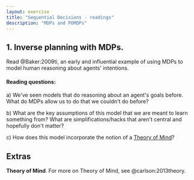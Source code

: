 ```yaml
---
layout: exercise
title: "Sequential Decisions - readings"
description: "MDPs and POMDPs" 
---
```


## 1. Inverse planning with MDPs.

Read @Baker:2009ti, an early and influential example of using MDPs to model human reasoning about agents' intentions.

#### Reading questions:
a) We've seen models that do reasoning about an agent's goals before. What do MDPs allow us to do that we couldn't do before?

b) What are the key assumptions of this model that we are meant to learn something from? What are simplifications/hacks that aren't central and hopefully don't matter?

c) How does this model incorporate the notion of a [Theory of Mind](https://en.wikipedia.org/wiki/Theory_of_mind)?

## Extras

**Theory of Mind**. For more on Theory of Mind, see @carlson:2013theory.